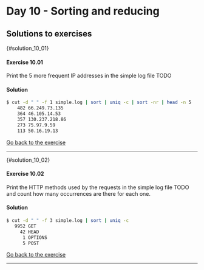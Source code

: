 # Day 10 - Sorting and reducing

## Solutions to exercises

{#solution_10_01}
#### Exercise 10.01
Print the 5 more frequent IP addresses in the simple log file TODO

#### Solution
``` sh
$ cut -d " " -f 1 simple.log | sort | uniq -c | sort -nr | head -n 5
    482 66.249.73.135
    364 46.105.14.53
    357 130.237.218.86
    273 75.97.9.59
    113 50.16.19.13
```

[Go back to the exercise](#exercise_10_01)

* * *

{#solution_10_02}
#### Exercise 10.02
Print the HTTP methods used by the requests in the simple log file TODO and count how many occurrences are there for each one.

#### Solution
``` sh
$ cut -d " " -f 3 simple.log | sort | uniq -c
   9952 GET
     42 HEAD
      1 OPTIONS
      5 POST
```

[Go back to the exercise](#exercise_10_02)

* * *

